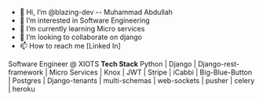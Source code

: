 - 👋 Hi, I’m @blazing-dev -- Muhammad Abdullah
- 👀 I’m interested in Software Engineering
- 🌱 I’m currently learning Micro services
- 💞️ I’m looking to collaborate on django
- 📫 How to reach me [Linked In]

<!---
blazing-dev/blazing-dev is a ✨ special ✨ repository because its `README.md` (this file) appears on your GitHub profile.
You can click the Preview link to take a look at your changes.
--->
Software Engineer @ XIOTS
**Tech Stack**
Python | Django | Django-rest-framework | Micro Services | Knox | JWT | Stripe | iCabbi | Big-Blue-Button | Postgres | Django-tenants | multi-schemas | web-sockets | pusher | celery | heroku
